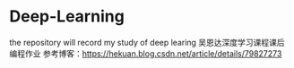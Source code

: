 # Deep-Learning
the repository will record my study of deep learing
吴恩达深度学习课程课后编程作业
参考博客：https://hekuan.blog.csdn.net/article/details/79827273
